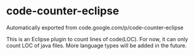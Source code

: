 # code-counter-eclipse
Automatically exported from code.google.com/p/code-counter-eclipse

This is an Eclipse plugin to count lines of code(LOC). For now, it can only count LOC of java files. More language types will be added in the future.
